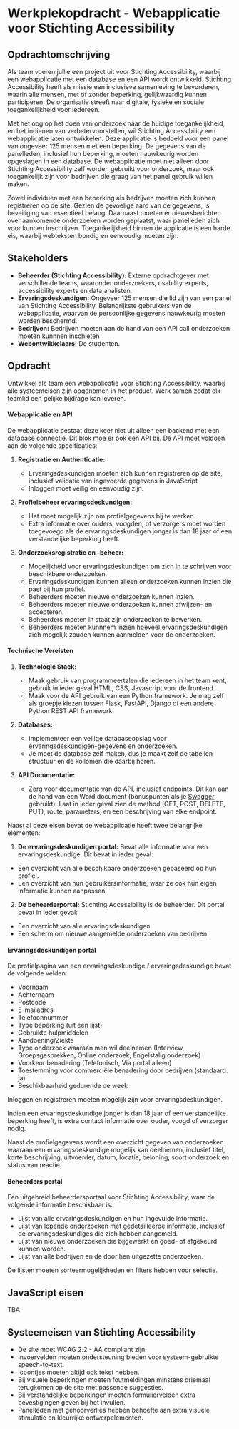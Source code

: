 # Werkplekopdracht - Webapplicatie voor Stichting Accessibility

## Opdrachtomschrijving

Als team voeren jullie een project uit voor Stichting Accessibility, waarbij een webapplicatie met een database en een API wordt ontwikkeld. Stichting Accessibility heeft als missie een inclusieve samenleving te bevorderen, waarin alle mensen, met of zonder beperking, gelijkwaardig kunnen participeren. De organisatie streeft naar digitale, fysieke en sociale toegankelijkheid voor iedereen.

Met het oog op het doen van onderzoek naar de huidige toegankelijkheid, en het indienen van verbetervoorstellen, wil Stichting Accessibility een webapplicatie laten ontwikkelen. Deze applicatie is bedoeld voor een panel van ongeveer 125 mensen met een beperking. De gegevens van de panelleden, inclusief hun beperking, moeten nauwkeurig worden opgeslagen in een database. De webapplicatie moet niet alleen door Stichting Accessibility zelf worden gebruikt voor onderzoek, maar ook toegankelijk zijn voor bedrijven die graag van het panel gebruik willen maken.

Zowel individuen met een beperking als bedrijven moeten zich kunnen registreren op de site. Gezien de gevoelige aard van de gegevens, is beveiliging van essentieel belang. Daarnaast moeten er nieuwsberichten over aankomende onderzoeken worden geplaatst, waar panelleden zich voor kunnen inschrijven. Toegankelijkheid binnen de applicatie is een harde eis, waarbij webteksten bondig en eenvoudig moeten zijn.

## Stakeholders

- **Beheerder (Stichting Accessibility):** Externe opdrachtgever met verschillende teams, waaronder onderzoekers, usability experts, accessibility experts en data analisten.
- **Ervaringsdeskundigen:** Ongeveer 125 mensen die lid zijn van een panel van Stichting Accessibility. Belangrijkste gebruikers van de webapplicatie, waarvan de persoonlijke gegevens nauwkeurig moeten worden beschermd.
- **Bedrijven:** Bedrijven moeten aan de hand van een API call onderzoeken moeten kunnnen inschieten
- **Webontwikkelaars:** De studenten.

## Opdracht
Ontwikkel als team een webapplicatie voor Stichting Accessibility, waarbij alle systeemeisen zijn opgenomen in het product. Werk samen zodat elk teamlid een gelijke bijdrage kan leveren.

#### Webapplicatie en API

De webapplicatie bestaat deze keer niet uit alleen een backend met een database connectie. Dit blok moe er ook een API bij. De API moet voldoen aan de volgende specificaties:

1. **Registratie en Authenticatie:**
   - Ervaringsdeskundigen moeten zich kunnen registreren op de site, inclusief validatie van ingevoerde gegevens in JavaScript
   - Inloggen moet veilig en eenvoudig zijn.

2. **Profielbeheer ervaringsdeskundigen:**
   - Het moet mogelijk zijn om profielgegevens bij te werken.
   - Extra informatie over ouders, voogden, of verzorgers moet worden toegevoegd als de ervaringsdeskundigen jonger is dan 18 jaar of een verstandelijke beperking heeft.

3. **Onderzoeksregistratie en -beheer:**
   - Mogelijkheid voor ervaringsdeskundigen om zich in te schrijven voor beschikbare onderzoeken.
   - Ervaringsdeskundigen kunnen alleen onderzoeken kunnen inzien die past bij hun profiel.
   - Beheerders moeten nieuwe onderzoeken kunnen inzien.
   - Beheerders moeten nieuwe onderzoeken kunnen afwijzen- en accepteren.
   - Beheerders moeten in staat zijn onderzoeken te bewerken.
   - Beheerders moeten kunnnem inzien hoeveel ervaringsdeskundigen zich mogelijk zouden kunnen aanmelden voor de onderzoeken. 
     
#### Technische Vereisten
1. **Technologie Stack:**
   - Maak gebruik van programmeertalen die iedereen in het team kent, gebruik in ieder geval HTML, CSS, Javascript voor de frontend.
   - Maak voor de API gebruik van een Python framework. Je mag zelf als groepje kiezen tussen Flask, FastAPI, Django of een andere Python REST API framework.

2. **Databases:**
   - Implementeer een veilige databaseopslag voor ervaringsdeskundigen-gegevens en onderzoeken.
   - Je moet de database zelf maken, dus je maakt zelf de tabellen structuur en de kollomen die daarbij horen.

3. **API Documentatie:**
   - Zorg voor documentatie van de API, inclusief endpoints. Dit kan aan de hand van een Word document (bonuspunten als je [Swagger](https://swagger.io/tools/swagger-ui/) gebruikt). Laat in ieder geval zien de method (GET, POST, DELETE, PUT), route, parameters, en een beschrijving van elke endpoint.

Naast al deze eisen bevat de webapplicatie heeft twee belangrijke elementen:

1. **De ervaringsdeskundigen portal:** Bevat alle informatie voor een ervaringsdeskundige.
Dit bevat in ieder geval:
- Een overzicht van alle beschikbare onderzoeken gebaseerd op hun profiel.
- Een overzicht van hun gebruikersinformatie, waar ze ook hun eigen informatie kunnen aanpassen.
2.  **De beheerderportal:**
Stichting Accessibility is de beheerder. Dit portal bevat in ieder geval:
- Een overzicht van alle ervaringsdeskundigen
- Een scherm om nieuwe aangemelde onderzoeken van bedrijven. 

#### Ervaringsdeskundigen portal

De profielpagina van een ervaringsdeskundige / ervaringsdeskundige bevat de volgende velden:

- Voornaam
- Achternaam
- Postcode
- E-mailadres
- Telefoonnummer
- Type beperking (uit een lijst)
- Gebruikte hulpmiddelen
- Aandoening/Ziekte
- Type onderzoek waaraan men wil deelnemen (Interview, Groepsgesprekken, Online onderzoek, Engelstalig onderzoek)
- Voorkeur benadering (Telefonisch, Via portal alleen)
- Toestemming voor commerciële benadering door bedrijven (standaard: ja)
- Beschikbaarheid gedurende de week

Inloggen en registreren moeten mogelijk zijn voor ervaringsdeskundigen.

Indien een ervaringsdeskundige jonger is dan 18 jaar of een verstandelijke beperking heeft, is extra contact informatie over ouder, voogd of verzorger nodig.

Naast de profielgegevens wordt een overzicht gegeven van onderzoeken waaraan een ervaringsdeskundige mogelijk kan deelnemen, inclusief titel, korte beschrijving, uitvoerder, datum, locatie, beloning, soort onderzoek en status van reactie.

#### Beheerders portal

Een uitgebreid beheerdersportaal voor Stichting Accessibility, waar de volgende informatie beschikbaar is:

- Lijst van alle ervaringsdeskundigen en hun ingevulde informatie.
- Lijst van lopende onderzoeken met gedetailleerde informatie, inclusief de ervaringsdeskundiges die zich hebben aangemeld.
- Lijst van nieuwe onderzoeken die bijgewerkt en goed- of afgekeurd kunnen worden.
- Lijst van alle bedrijven en de door hen uitgezette onderzoeken.

De lijsten moeten sorteermogelijkheden en filters hebben voor selectie.

## JavaScript eisen
TBA

## Systeemeisen van Stichting Accessibility

- De site moet WCAG 2.2 - AA compliant zijn.
- Invoervelden moeten ondersteuning bieden voor systeem-gebruikte speech-to-text.
- Icoontjes moeten altijd ook tekst hebben.
- Bij visuele beperkingen moeten foutmeldingen minstens driemaal terugkomen op de site met passende suggesties.
- Bij verstandelijke beperkingen moeten formuliervelden extra bevestigingen geven bij het invullen.
- Panelleden met gehoorverlies hebben behoefte aan extra visuele stimulatie en kleurrijke ontwerpelementen.

